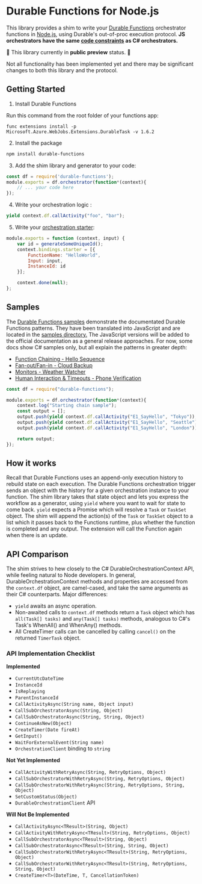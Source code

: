 # Durable Functions for Node.js

This library provides a shim to write your [Durable Functions](https://docs.microsoft.com/en-us/azure/azure-functions/durable-functions-overview) orchestrator functions in [Node.js](https://docs.microsoft.com/en-us/azure/azure-functions/functions-reference-node), using Durable's out-of-proc execution protocol. **JS orchestrators have the same [code constraints](https://docs.microsoft.com/en-us/azure/azure-functions/durable-functions-checkpointing-and-replay#orchestrator-code-constraints) as C# orchestrators.**

🚧 This library currently in **public preview** status. 🚧

Not all functionality has been implemented yet and there may be significant changes to both this library and the protocol.

## Getting Started

1. Install Durable Functions

Run this command from the root folder of your functions app:
```
func extensions install -p Microsoft.Azure.WebJobs.Extensions.DurableTask -v 1.6.2
```

2. Install the package

```bash
npm install durable-functions
```

3. Add the shim library and generator to your code:

```javascript
const df = require('durable-functions');
module.exports = df.orchestrator(function*(context){
    // ... your code here
});
```

4. Write your orchestration logic :
```javascript
yield context.df.callActivity("foo", "bar");
```

5. Write your [orchestration starter](https://docs.microsoft.com/en-us/azure/azure-functions/durable-functions-instance-management#starting-instances):
```javascript
module.exports = function (context, input) {
    var id = generateSomeUniqueId();
    context.bindings.starter = [{
        FunctionName: "HelloWorld",
        Input: input,
        InstanceId: id
    }];

    context.done(null);
};
```

## Samples

The [Durable Functions samples](https://docs.microsoft.com/en-us/azure/azure-functions/durable-functions-install) demonstrate the documentated Durable Functions patterns. They have been translated into JavaScript and are located in the [samples directory.](./test/sample/) The JavaScript versions will be added to the official documentation as a general release approaches. For now, some docs show C# samples only, but all explain the patterns in greater depth:

* [Function Chaining - Hello Sequence](https://docs.microsoft.com/en-us/azure/azure-functions/durable-functions-sequence)
* [Fan-out/Fan-in - Cloud Backup](https://docs.microsoft.com/en-us/azure/azure-functions/durable-functions-cloud-backup)
* [Monitors - Weather Watcher](https://docs.microsoft.com/en-us/azure/azure-functions/durable-functions-monitor)
* [Human Interaction & Timeouts - Phone Verification](https://docs.microsoft.com/en-us/azure/azure-functions/durable-functions-phone-verification)

```javascript
const df = require("durable-functions");

module.exports = df.orchestrator(function*(context){
    context.log("Starting chain sample");
    const output = [];
    output.push(yield context.df.callActivity("E1_SayHello", "Tokyo"));
    output.push(yield context.df.callActivity("E1_SayHello", "Seattle"));
    output.push(yield context.df.callActivity("E1_SayHello", "London"));

    return output;
});
```

## How it works

Recall that Durable Functions uses an append-only execution history to rebuild state on each execution. The Durable Functions orchestration trigger sends an object with the history for a given orchestration instance to your function. The shim library takes that state object and lets you express the workflow as a generator, using `yield` where you want to wait for state to come back. `yield` expects a Promise which will resolve a `Task` or `TaskSet` object. The shim will append the action(s) of the `Task` or `TaskSet` object to a list which it passes back to the Functions runtime, plus whether the function is completed and any output. The extension will call the Function again when there is an update.

## API Comparison

The shim strives to hew closely to the C# DurableOrchestrationContext API, while feeling natural to Node developers. In general, DurableOrchestrationContext methods and properties are accessed from the `context.df` object, are camel-cased, and take the same arguments as their C# counterparts. Major differences:

* `yield` awaits an async operation.
* Non-awaited calls to `context.df` methods return a `Task` object which has `all(Task[] tasks)` and `any(Task[] tasks)` methods, analogous to C#'s Task's WhenAll() and WhenAny() methods.
* All CreateTimer calls can be cancelled by calling `cancel()` on the returned `TimerTask` object.

### API Implementation Checklist
**Implemented**
* `CurrentUtcDateTime`
* `InstanceId`
* `IsReplaying`
* `ParentInstanceId`
* `CallActivityAsync(String name, Object input)`
* `CallSubOrchestratorAsync(String, Object)`
* `CallSubOrchestratorAsync(String, String, Object)`
* `ContinueAsNew(Object)`
* `CreateTimer(Date fireAt)`
* `GetInput()`
* `WaitForExternalEvent(String name)`
* `OrchestrationClient` binding to `string`

**Not Yet Implemented**
* `CallActivityWithRetryAsync(String, RetryOptions, Object)`
* `CallSubOrchestratorWithRetryAsync(String, RetryOptions, Object)`
* `CallSubOrchestratorWithRetryAsync(String, RetryOptions, String, Object)`
* `SetCustomStatus(Object)`
* `DurableOrchestrationClient` API

**Will Not Be Implemented**
* `CallActivityAsync<TResult>(String, Object)`
* `CallActivityWithRetryAsync<TResult>(String, RetryOptions, Object)`
* `CallSubOrchestratorAsync<TResult>(String, Object)`
* `CallSubOrchestratorAsync<TResult>(String, String, Object)`
* `CallSubOrchestratorWithRetryAsync<TResult>(String, RetryOptions, Object)`
* `CallSubOrchestratorWithRetryAsync<TResult>(String, RetryOptions, String, Object)`
* `CreateTimer<T>(DateTime, T, CancellationToken)`
